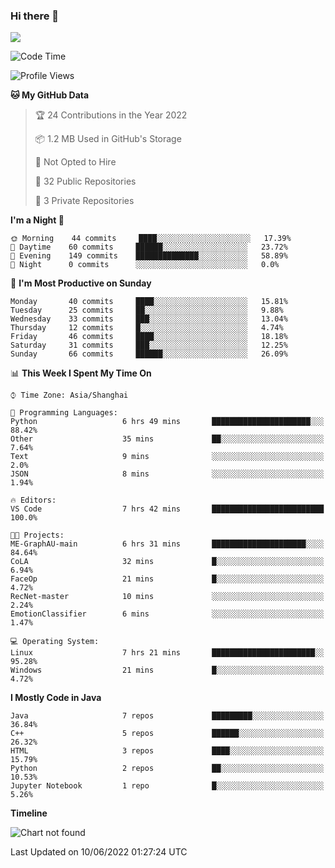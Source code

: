 ### Hi there 👋

<!--
**zhou-ning/zhou-ning** is a ✨ _special_ ✨ repository because its `README.md` (this file) appears on your GitHub profile.

Here are some ideas to get you started:

- 🔭 I’m currently working on ...
- 🌱 I’m currently learning ...
- 👯 I’m looking to collaborate on ...
- 🤔 I’m looking for help with ...
- 💬 Ask me about ...
- 📫 How to reach me: ...
- 😄 Pronouns: ...
- ⚡ Fun fact: ...
-->
![](https://github-readme-stats.vercel.app/api?username=zhou-ning)

<!--START_SECTION:waka-->
![Code Time](http://img.shields.io/badge/Code%20Time-0%20secs-blue)

![Profile Views](http://img.shields.io/badge/Profile%20Views-1-blue)

**🐱 My GitHub Data** 

> 🏆 24 Contributions in the Year 2022
 > 
> 📦 1.2 MB Used in GitHub's Storage 
 > 
> 🚫 Not Opted to Hire
 > 
> 📜 32 Public Repositories 
 > 
> 🔑 3 Private Repositories  
 > 
**I'm a Night 🦉** 

```text
🌞 Morning    44 commits     ████░░░░░░░░░░░░░░░░░░░░░   17.39% 
🌆 Daytime    60 commits     ██████░░░░░░░░░░░░░░░░░░░   23.72% 
🌃 Evening    149 commits    ██████████████░░░░░░░░░░░   58.89% 
🌙 Night      0 commits      ░░░░░░░░░░░░░░░░░░░░░░░░░   0.0%

```
📅 **I'm Most Productive on Sunday** 

```text
Monday       40 commits     ████░░░░░░░░░░░░░░░░░░░░░   15.81% 
Tuesday      25 commits     ██░░░░░░░░░░░░░░░░░░░░░░░   9.88% 
Wednesday    33 commits     ███░░░░░░░░░░░░░░░░░░░░░░   13.04% 
Thursday     12 commits     █░░░░░░░░░░░░░░░░░░░░░░░░   4.74% 
Friday       46 commits     ████░░░░░░░░░░░░░░░░░░░░░   18.18% 
Saturday     31 commits     ███░░░░░░░░░░░░░░░░░░░░░░   12.25% 
Sunday       66 commits     ██████░░░░░░░░░░░░░░░░░░░   26.09%

```


📊 **This Week I Spent My Time On** 

```text
⌚︎ Time Zone: Asia/Shanghai

💬 Programming Languages: 
Python                   6 hrs 49 mins       ██████████████████████░░░   88.42% 
Other                    35 mins             ██░░░░░░░░░░░░░░░░░░░░░░░   7.64% 
Text                     9 mins              ░░░░░░░░░░░░░░░░░░░░░░░░░   2.0% 
JSON                     8 mins              ░░░░░░░░░░░░░░░░░░░░░░░░░   1.94%

🔥 Editors: 
VS Code                  7 hrs 42 mins       █████████████████████████   100.0%

🐱‍💻 Projects: 
ME-GraphAU-main          6 hrs 31 mins       █████████████████████░░░░   84.64% 
CoLA                     32 mins             █░░░░░░░░░░░░░░░░░░░░░░░░   6.94% 
FaceOp                   21 mins             █░░░░░░░░░░░░░░░░░░░░░░░░   4.72% 
RecNet-master            10 mins             ░░░░░░░░░░░░░░░░░░░░░░░░░   2.24% 
EmotionClassifier        6 mins              ░░░░░░░░░░░░░░░░░░░░░░░░░   1.47%

💻 Operating System: 
Linux                    7 hrs 21 mins       ███████████████████████░░   95.28% 
Windows                  21 mins             █░░░░░░░░░░░░░░░░░░░░░░░░   4.72%

```

**I Mostly Code in Java** 

```text
Java                     7 repos             █████████░░░░░░░░░░░░░░░░   36.84% 
C++                      5 repos             ██████░░░░░░░░░░░░░░░░░░░   26.32% 
HTML                     3 repos             ████░░░░░░░░░░░░░░░░░░░░░   15.79% 
Python                   2 repos             ██░░░░░░░░░░░░░░░░░░░░░░░   10.53% 
Jupyter Notebook         1 repo              █░░░░░░░░░░░░░░░░░░░░░░░░   5.26%

```


**Timeline**

![Chart not found](https://raw.githubusercontent.com/zhou-ning/zhou-ning/main/charts/bar_graph.png) 


 Last Updated on 10/06/2022 01:27:24 UTC
<!--END_SECTION:waka-->
